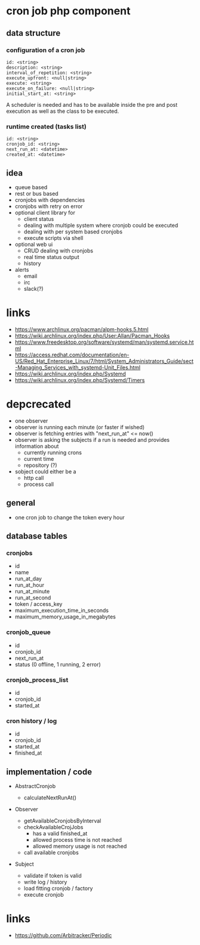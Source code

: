 # cron job php component

## data structure

### configuration of a cron job

```
id: <string>
description: <string>
interval_of_repetition: <string>
execute_upfront: <null|string>
execute: <string>
execute_on_failure: <null|string>
initial_start_at: <string>
```

A scheduler is needed and has to be available inside the pre and post execution as well as the class to be executed.

### runtime created (tasks list)

```
id: <string>
cronjob_id: <string>
next_run_at: <datetime>
created_at: <datetime>
```

## idea

* queue based
* rest or bus based
* cronjobs with dependencies
* cronjobs with retry on error
* optional client library for
    * client status
    * dealing with multiple system where cronjob could be executed
    * dealing with per system based cronjobs
    * execute scripts via shell
* optional web ui
    * CRUD dealing with cronjobs
    * real time status output
    * history
* alerts
    * email
    * irc
    * slack(?)

# links

* https://www.archlinux.org/pacman/alpm-hooks.5.html
* https://wiki.archlinux.org/index.php/User:Allan/Pacman_Hooks
* https://www.freedesktop.org/software/systemd/man/systemd.service.html
* https://access.redhat.com/documentation/en-US/Red_Hat_Enterprise_Linux/7/html/System_Administrators_Guide/sect-Managing_Services_with_systemd-Unit_Files.html
* https://wiki.archlinux.org/index.php/Systemd
* https://wiki.archlinux.org/index.php/Systemd/Timers

# depcrecated

* one observer
* observer is running each minute (or faster if wished)
* observer is fetching entries with "next_run_at" <= now()
* observer is asking the subjects if a run is needed and provides information about
    * currently running crons
    * current time
    * repository (?)
* sobject could either be a
    * http call
    * process call

## general

* one cron job to change the token every hour

## database tables

### cronjobs

* id
* name
* run_at_day
* run_at_hour
* run_at_minute
* run_at_second
* token / access_key
* maximum_execution_time_in_seconds
* maximum_memory_usage_in_megabytes

### cronjob_queue

* id
* cronjob_id
* next_run_at
* status (0 offline, 1 running, 2 error)

### cronjob_process_list

* id
* cronjob_id
* started_at

### cron history / log

* id
* cronjob_id
* started_at
* finished_at

## implementation / code

* AbstractCronjob
    * calculateNextRunAt()

* Observer
    * getAvailableCronjobsByInterval
    * checkAvailableCrojJobs
        * has a valid finished_at
        * allowed process time is not reached
        * allowed memory usage is not reached
    * call available cronjobs

* Subject
    * validate if token is valid
    * write log / history
    * load fitting cronjob / factory
    * execute cronjob

# links

* https://github.com/Arbitracker/Periodic
